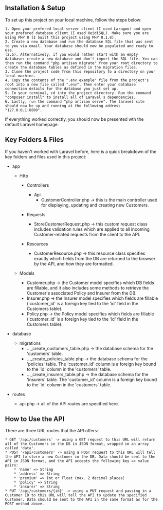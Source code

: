 ## Installation & Setup

To set up this project on your local machine, follow the steps below:

    1. Open your prefered local server client (I used Laragon) and open your prefered database client (I used HeidiSQL). Make sure you are using PHP 8 (I built this project using PHP 8.1.8).
    2. Create a new database and run the database SQL file that was sent to you via email. Your database should now be populated and ready to use.
    (2.5). Alternatively, if you would rather start with an empty database: create a new database and don't import the SQL file. You can then run the command "php artisan migrate" from your root directory to create the database tables as defined in the migration files.
    3. Clone the project code from this repository to a directory on your local machine.
    4. Copy the contents of the ".env.example" file from the project's root into a new file called ".env". Then enter your database connection details for the database you just set up.
    5. In your terminal, cd into the project directory. Run the command "composer install" to install all of Laravel's dependencies.
    6. Lastly, run the command "php artisan serve". The laravel site should now be up and running at the following address "127.0.0.1:8000".

If everything worked correctly, you should now be presented wth the default Laravel homepage.


## Key Folders & Files

If you haven't worked with Laravel before, here is a quick breakdown of the key folders and files used in this project:

- app
    - Http
        - Controllers
            - Api
                - CustomerController.php -> this is the main controller used for displaying, updating and creating new Customers.

        - Requests
            - StoreCustomerRequest.php -> this custom request class includes validation rules which are applied to all incoming Customer-related requests from the client to the API.

        - Resources
            - CustomerResource.php -> this resource class specifies exactly which fields from the DB are returned to the browser by the API, and how they are formatted.

    - Models
        - Customer.php -> the Customer model specifies which DB fields are fillable, and it also includes some methods to retrieve the Customer's associated Policy and Insurer from the DB.
        - Insurer.php -> the Insurer model specifies which fields are fillable ('customer_id' is a foreign key tied to the 'id' field in the Customers table).
        - Policy.php -> the Policy model specifies which fields are fillable ('customer_id' is a foreign key tied to the 'id' field in the Customers table).

- database
    - migrations
        - ..._create_customers_table.php -> the database schema for the 'customers' table.
        - ..._create_policies_table.php -> the database schema for the 'policies' table. The 'customer_id' column is a foreign key bound to the 'id' column in the 'customers' table.
        - ..._create_insurers_table.php -> the database schema for the 'insurers' table. The 'customer_id' column is a foreign key bound to the 'id' column in the 'customers' table.

- routes
    - api.php -> all of the API routes are specified here.


## How to Use the API

There are three URL routes that the API offers:

    * GET '/api/customers' -> using a GET request to this URL will return all of the Customers in the DB in JSON format, wrapped in an array called 'data'.
    * POST '/api/customers' -> using a POST request to this URL will tell the API to store a new Customer in the DB. Data should be sent to the API in JSON format, and the API accepts the following key => value pairs:
        * 'name' => String
        * 'address' => String
        * 'premium' => Int or Float (max. 2 decimal places)
        * 'policy' => String
        * 'insurer' => String
    * PUT '/api/customers/{id}' -> using a PUT request and passing in a Customer ID to this URL will tell the API to update the specified Customer. Data should be sent to the API in the same format as for the POST method above.